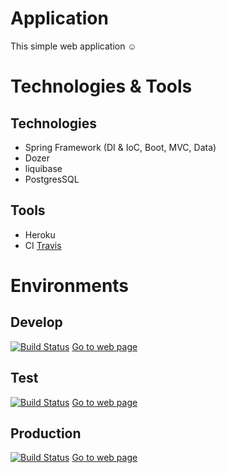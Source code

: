# Application
This simple web application ☺
# Technologies & Tools
## Technologies
* Spring Framework (DI & IoC, Boot, MVC, Data)
* Dozer
* liquibase
* PostgresSQL
## Tools
* Heroku
* CI [Travis](https://travis-ci.org/AlexKbit/iblog/branches)

# Environments
## Develop
[![Build Status](https://travis-ci.org/AlexKbit/iblog.svg?branch=develop)](https://travis-ci.org/AlexKbit/iblog)
[Go to web page](https://alex-blog-dev.herokuapp.com)
## Test
[![Build Status](https://travis-ci.org/AlexKbit/iblog.svg?branch=test)](https://travis-ci.org/AlexKbit/iblog)
[Go to web page](https://alex-blog-test.herokuapp.com)
## Production
[![Build Status](https://travis-ci.org/AlexKbit/iblog.svg?branch=master)](https://travis-ci.org/AlexKbit/iblog)
[Go to web page](https://alex-blog-prod.herokuapp.com)